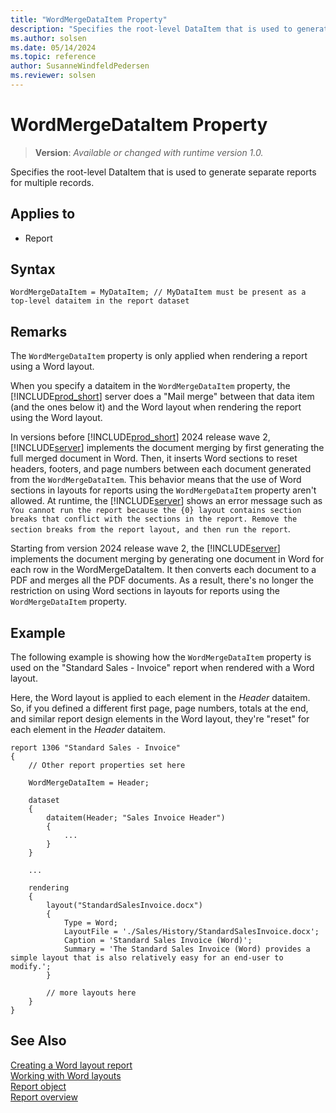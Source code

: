 ```yaml
---
title: "WordMergeDataItem Property"
description: "Specifies the root-level DataItem that is used to generate separate reports for multiple records."
ms.author: solsen
ms.date: 05/14/2024
ms.topic: reference
author: SusanneWindfeldPedersen
ms.reviewer: solsen
---
```

[//]: # (START>DO_NOT_EDIT)
[//]: # (IMPORTANT:Do not edit any of the content between here and the END>DO_NOT_EDIT.)
[//]: # (Any modifications should be made in the .xml files in the ModernDev repo.)
# WordMergeDataItem Property
> **Version**: _Available or changed with runtime version 1.0._

Specifies the root-level DataItem that is used to generate separate reports for multiple records.

## Applies to
-   Report

[//]: # (IMPORTANT: END>DO_NOT_EDIT)

## Syntax

```AL
WordMergeDataItem = MyDataItem; // MyDataItem must be present as a top-level dataitem in the report dataset
```

## Remarks

The `WordMergeDataItem` property is only applied when rendering a report using a Word layout.

When you specify a dataitem in the `WordMergeDataItem` property, the [!INCLUDE[prod_short](../includes/prod_short.md)] server does a "Mail merge" between that data item (and the ones below it) and the Word layout when rendering the report using the Word layout.

In versions before [!INCLUDE[prod_short](../includes/prod_short.md)] 2024 release wave 2, [!INCLUDE[server](../includes/server.md)] implements the document merging by first generating the full merged document in Word. Then, it inserts Word sections to reset headers, footers, and page numbers between each document generated from the `WordMergeDataItem`. This behavior means that the use of Word sections in layouts for reports using the `WordMergeDataItem` property aren't allowed. At runtime, the [!INCLUDE[server](../includes/server.md)] shows an error message such as `You cannot run the report because the {0} layout contains section breaks that conflict with the sections in the report. Remove the section breaks from the report layout, and then run the report`.

Starting from version 2024 release wave 2, the [!INCLUDE[server](../includes/server.md)] implements the document merging by generating one document in Word for each row in the WordMergeDataItem. It then converts each document to a PDF and merges all the PDF documents. As a result, there's no longer the restriction on using Word sections in layouts for reports using the `WordMergeDataItem` property. 

## Example

The following example is showing how the `WordMergeDataItem` property is used on the "Standard Sales - Invoice" report when rendered with a Word layout.

Here, the Word layout is applied to each element in the *Header* dataitem.  So, if you defined a different first page, page numbers, totals at the end, and similar report design elements in the Word layout, they're "reset" for each element in the *Header* dataitem.

```AL
report 1306 "Standard Sales - Invoice"
{
    // Other report properties set here

    WordMergeDataItem = Header;

    dataset
    {
        dataitem(Header; "Sales Invoice Header")
        {
            ...
        }
    }

    ...

    rendering
    {
        layout("StandardSalesInvoice.docx")
        {
            Type = Word;
            LayoutFile = './Sales/History/StandardSalesInvoice.docx';
            Caption = 'Standard Sales Invoice (Word)';
            Summary = 'The Standard Sales Invoice (Word) provides a simple layout that is also relatively easy for an end-user to modify.';
        }

        // more layouts here
    }
}
```


## See Also

[Creating a Word layout report](../devenv-howto-report-layout.md)   
[Working with Word layouts](/dynamics365/business-central/ui-how-add-fields-word-report-layout?toc=/dynamics365/business-central/dev-itpro/toc.json)   
[Report object](../devenv-report-object.md)   
[Report overview](../devenv-reports.md)  
